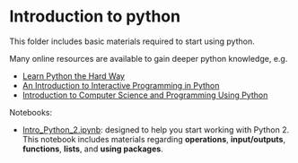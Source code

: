 # Introduction to python

This folder includes basic materials required to start using python.

Many online resources are available to gain deeper python knowledge, e.g.
- [Learn Python the Hard Way](http://learnpythonthehardway.org/book/)
- [An Introduction to Interactive Programming in Python](https://www.coursera.org/learn/interactive-python-1)
- [Introduction to Computer Science and Programming Using Python](https://www.edx.org/course/introduction-computer-science-mitx-6-00-1x8)

Notebooks:
- [Intro_Python_2.ipynb](http://nbviewer.jupyter.org/github/amirhamini/PythonMechEng/blob/master/introduction/Intro_Python_2.ipynb): designed to help you start working with Python 2. This notebook includes materials regarding **operations**, **input/outputs**, **functions**, **lists**, and **using packages**.
